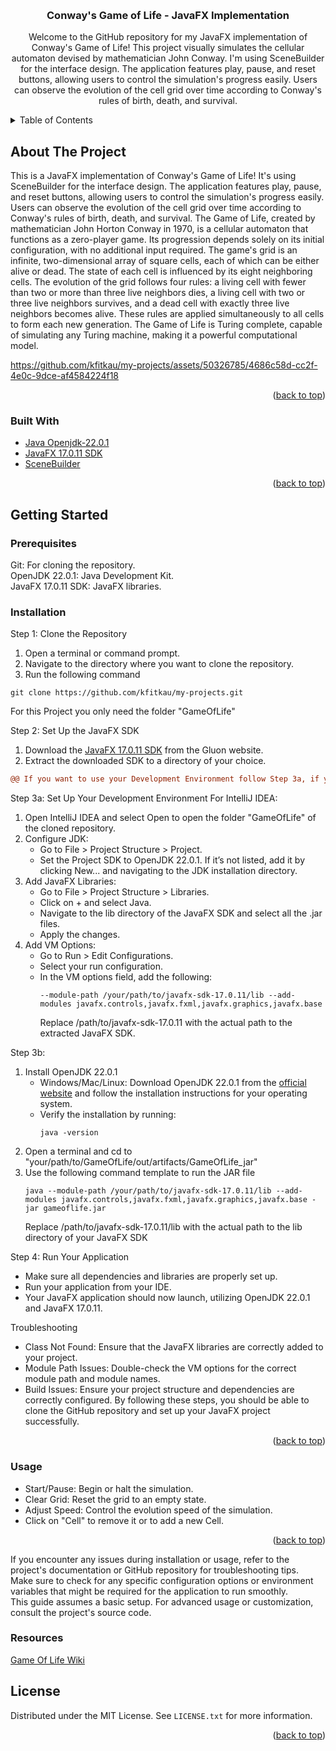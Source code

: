 <a name="readme-top"></a>

<br />
<div align="center">

<h3 align="center">Conway's Game of Life - JavaFX Implementation</h3>

  <p align="center">
    Welcome to the GitHub repository for my JavaFX implementation of Conway's Game of Life! This project visually simulates the cellular automaton devised by mathematician John Conway. I'm using SceneBuilder for the interface design. The application features play, pause, and reset buttons, allowing users to control the simulation's progress easily. Users can observe the evolution of the cell grid over time according to Conway's rules of birth, death, and survival.
  </p>
</div>

<!-- TABLE OF CONTENTS -->
<details>
  <summary>Table of Contents</summary>
  <ol>
    <li>
      <a href="#about-the-project">About The Project</a>
      <ul>
        <li><a href="#built-with">Built With</a></li>
      </ul>
    </li>
    <li>
      <a href="#getting-started">Getting Started</a>
      <ul>
        <li><a href="#prerequisites">Prerequisites</a></li>
        <li><a href="#installation">Installation</a></li>
        <li><a href="#usage">Usage</a></li>
      </ul>
    </li>
    <li><a href="#license">License</a></li>
  </ol>
</details>



<!-- ABOUT THE PROJECT -->
## About The Project

This is a JavaFX implementation of Conway's Game of Life! It's using SceneBuilder for the interface design. The application features play, pause, and reset buttons, allowing users to control the simulation's progress easily. Users can observe the evolution of the cell grid over time according to Conway's rules of birth, death, and survival. The Game of Life, created by mathematician John Horton Conway in 1970, is a cellular automaton that functions as a zero-player game. Its progression depends solely on its initial configuration, with no additional input required. The game's grid is an infinite, two-dimensional array of square cells, each of which can be either alive or dead. The state of each cell is influenced by its eight neighboring cells. The evolution of the grid follows four rules: a living cell with fewer than two or more than three live neighbors dies, a living cell with two or three live neighbors survives, and a dead cell with exactly three live neighbors becomes alive. These rules are applied simultaneously to all cells to form each new generation. The Game of Life is Turing complete, capable of simulating any Turing machine, making it a powerful computational model.

https://github.com/kfitkau/my-projects/assets/50326785/4686c58d-cc2f-4e0c-9dce-af4584224f18

<p align="right">(<a href="#readme-top">back to top</a>)</p>



### Built With

* [Java Openjdk-22.0.1](https://jdk.java.net/22/)
* [JavaFX 17.0.11 SDK](https://gluonhq.com/products/javafx/)
* [SceneBuilder](https://gluonhq.com/products/scene-builder/)

<p align="right">(<a href="#readme-top">back to top</a>)</p>



<!-- GETTING STARTED -->
## Getting Started
### Prerequisites

Git: For cloning the repository.\
OpenJDK 22.0.1: Java Development Kit.\
JavaFX 17.0.11 SDK: JavaFX libraries.

### Installation
Step 1: Clone the Repository

1. Open a terminal or command prompt.
2. Navigate to the directory where you want to clone the repository.
3. Run the following command
```git
git clone https://github.com/kfitkau/my-projects.git
```
For this Project you only need the folder "GameOfLife"

Step 2: Set Up the JavaFX SDK
1. Download the [JavaFX 17.0.11 SDK](https://gluonhq.com/products/javafx/) from the Gluon website.
2. Extract the downloaded SDK to a directory of your choice.

```diff
@@ If you want to use your Development Environment follow Step 3a, if you want to use the jar follow Step 3b! @@
```

Step 3a: Set Up Your Development Environment
For IntelliJ IDEA:
1. Open IntelliJ IDEA and select Open to open the folder "GameOfLife" of the cloned repository.
2. Configure JDK:
   * Go to File > Project Structure > Project.
   * Set the Project SDK to OpenJDK 22.0.1. If it’s not listed, add it by clicking New... and navigating to the JDK installation directory.
3. Add JavaFX Libraries:
   * Go to File > Project Structure > Libraries.
   * Click on + and select Java.
   * Navigate to the lib directory of the JavaFX SDK and select all the .jar files.
   * Apply the changes.
4. Add VM Options:
   * Go to Run > Edit Configurations.
   * Select your run configuration.
   * In the VM options field, add the following:
     ```
     --module-path /your/path/to/javafx-sdk-17.0.11/lib --add-modules javafx.controls,javafx.fxml,javafx.graphics,javafx.base
     ```
     Replace /path/to/javafx-sdk-17.0.11 with the actual path to the extracted JavaFX SDK.

Step 3b:
1. Install OpenJDK 22.0.1
   * Windows/Mac/Linux: Download OpenJDK 22.0.1 from the [official website](https://jdk.java.net/22/) and follow the installation instructions for your operating system.
   * Verify the installation by running:
     ```
     java -version
     ```
2. Open a terminal and cd to "your/path/to/GameOfLife/out/artifacts/GameOfLife_jar"
3. Use the following command template to run the JAR file
   ```
   java --module-path /your/path/to/javafx-sdk-17.0.11/lib --add-modules javafx.controls,javafx.fxml,javafx.graphics,javafx.base -jar gameoflife.jar
   ```
   Replace /path/to/javafx-sdk-17.0.11/lib with the actual path to the lib directory of your JavaFX SDK

Step 4: Run Your Application
* Make sure all dependencies and libraries are properly set up.
* Run your application from your IDE.
* Your JavaFX application should now launch, utilizing OpenJDK 22.0.1 and JavaFX 17.0.11.

Troubleshooting
* Class Not Found: Ensure that the JavaFX libraries are correctly added to your project.
* Module Path Issues: Double-check the VM options for the correct module path and module names.
* Build Issues: Ensure your project structure and dependencies are correctly configured.
By following these steps, you should be able to clone the GitHub repository and set up your JavaFX project successfully.

<p align="right">(<a href="#readme-top">back to top</a>)</p>

### Usage
* Start/Pause: Begin or halt the simulation.
* Clear Grid: Reset the grid to an empty state.
* Adjust Speed: Control the evolution speed of the simulation.
* Click on "Cell" to remove it or to add a new Cell.

<p align="right">(<a href="#readme-top">back to top</a>)</p>

If you encounter any issues during installation or usage, refer to the project's documentation or GitHub repository for troubleshooting tips.<br/>
Make sure to check for any specific configuration options or environment variables that might be required for the application to run smoothly.<br/>
This guide assumes a basic setup. For advanced usage or customization, consult the project's source code.

### Resources
[Game Of Life Wiki](https://en.wikipedia.org/wiki/Conway%27s_Game_of_Life)

<!-- LICENSE -->
## License

Distributed under the MIT License. See `LICENSE.txt` for more information.

<p align="right">(<a href="#readme-top">back to top</a>)</p>
